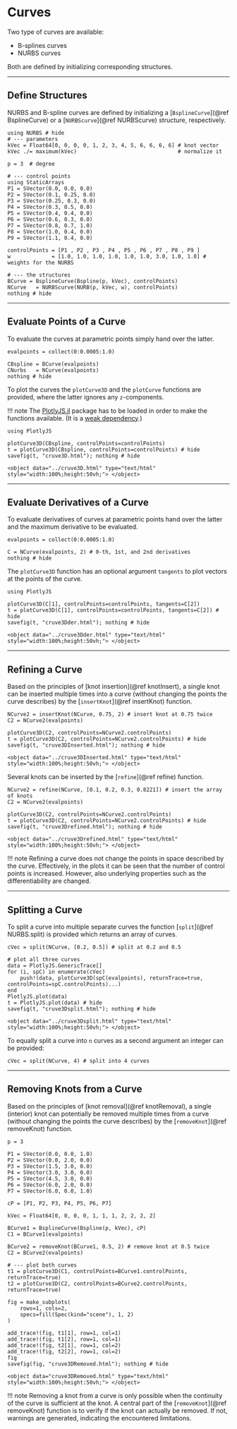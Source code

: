 
# Curves

Two type of curves are available:
- B-splines curves
- NURBS curves

Both are defined by initializing corresponding structures.

---
## Define Structures

NURBS and B-spline curves are defined by initializing a [`BsplineCurve`](@ref BsplineCurve) or a [`NURBScurve`](@ref NURBScurve) structure, respectively.

```@example curves
using NURBS # hide
# --- parameters
kVec = Float64[0, 0, 0, 0, 1, 2, 3, 4, 5, 6, 6, 6, 6] # knot vector
kVec ./= maximum(kVec)                                # normalize it

p = 3  # degree 

# --- control points
using StaticArrays
P1 = SVector(0.0, 0.0, 0.0)
P2 = SVector(0.1, 0.25, 0.0)
P3 = SVector(0.25, 0.3, 0.0)
P4 = SVector(0.3, 0.5, 0.0)
P5 = SVector(0.4, 0.4, 0.0)
P6 = SVector(0.6, 0.3, 0.0)
P7 = SVector(0.8, 0.7, 1.0)
P8 = SVector(1.0, 0.4, 0.0)
P9 = SVector(1.1, 0.4, 0.0)

controlPoints = [P1 , P2 , P3 , P4 , P5 , P6 , P7 , P8 , P9 ]
w             = [1.0, 1.0, 1.0, 1.0, 1.0, 1.0, 3.0, 1.0, 1.0] # weights for the NURBS

# --- the structures
BCurve = BsplineCurve(Bspline(p, kVec), controlPoints)
NCurve   = NURBScurve(NURB(p, kVec, w), controlPoints)
nothing # hide
```

---
## Evaluate Points of a Curve

To evaluate the curves at parametric points simply hand over the latter. 

```@example curves
evalpoints = collect(0:0.0005:1.0)

CBspline = BCurve(evalpoints)
CNurbs   = NCurve(evalpoints)
nothing # hide
```

To plot the curves the `plotCurve3D` and the `plotCurve` functions are provided, where the latter ignores any ``z``-components.

!!! note
    The [PlotlyJS.jl](https://github.com/JuliaPlots/PlotlyJS.jl) package has to be loaded in order to make the functions available.
    (It is a [weak dependency](https://pkgdocs.julialang.org/v1/creating-packages/#Conditional-loading-of-code-in-packages-(Extensions)).)

```@example curves
using PlotlyJS

plotCurve3D(CBspline, controlPoints=controlPoints)
t = plotCurve3D(CBspline, controlPoints=controlPoints) # hide
savefig(t, "cruve3D.html"); nothing # hide
```

```@raw html
<object data="../cruve3D.html" type="text/html"  style="width:100%;height:50vh;"> </object>
```

---
## Evaluate Derivatives of a Curve

To evaluate derivatives of curves at parametric points hand over the latter and the maximum derivative to be evaluated.

```@example curves
evalpoints = collect(0:0.0005:1.0)

C = NCurve(evalpoints, 2) # 0-th, 1st, and 2nd derivatives
nothing # hide
```

The `plotCurve3D` function has an optional argument `tangents` to plot vectors at the points of the curve.

```@example curves
using PlotlyJS

plotCurve3D(C[1], controlPoints=controlPoints, tangents=C[2])
t = plotCurve3D(C[1], controlPoints=controlPoints, tangents=C[2]) # hide
savefig(t, "cruve3Dder.html"); nothing # hide
```

```@raw html
<object data="../cruve3Dder.html" type="text/html"  style="width:100%;height:50vh;"> </object>
```

---
## Refining a Curve

Based on the principles of [knot insertion](@ref knotInsert), a single knot can be inserted multiple times into a curve (without changing the points the curve describes) by the [`insertKnot`](@ref insertKnot) function.

```@example curves
NCurve2 = insertKnot(NCurve, 0.75, 2) # insert knot at 0.75 twice
C2 = NCurve2(evalpoints)

plotCurve3D(C2, controlPoints=NCurve2.controlPoints)
t = plotCurve3D(C2, controlPoints=NCurve2.controlPoints) # hide
savefig(t, "cruve3DInserted.html"); nothing # hide
```

```@raw html
<object data="../cruve3DInserted.html" type="text/html"  style="width:100%;height:50vh;"> </object>
```

Several knots can be inserted by the [`refine`](@ref refine) function.

```@example curves
NCurve2 = refine(NCurve, [0.1, 0.2, 0.3, 0.8221]) # insert the array of knots
C2 = NCurve2(evalpoints)

plotCurve3D(C2, controlPoints=NCurve2.controlPoints)
t = plotCurve3D(C2, controlPoints=NCurve2.controlPoints) # hide
savefig(t, "cruve3Drefined.html"); nothing # hide
```

```@raw html
<object data="../cruve3Drefined.html" type="text/html"  style="width:100%;height:50vh;"> </object>
```

!!! note
    Refining a curve does not change the points in space described by the curve. Effectively, in the plots it can be seen that the number of control points is increased. 
    However, also underlying properties such as the differentiability are changed.


---
## Splitting a Curve

To split a curve into multiple separate curves the function [`split`](@ref NURBS.split) is provided which returns an array of curves.

```@example curves
cVec = split(NCurve, [0.2, 0.5]) # split at 0.2 and 0.5

# plot all three curves
data = PlotlyJS.GenericTrace[]
for (i, spC) in enumerate(cVec)
    push!(data, plotCurve3D(spC(evalpoints), returnTrace=true, controlPoints=spC.controlPoints)...)
end
PlotlyJS.plot(data)
t = PlotlyJS.plot(data) # hide
savefig(t, "cruve3Dsplit.html"); nothing # hide
```

```@raw html
<object data="../cruve3Dsplit.html" type="text/html"  style="width:100%;height:50vh;"> </object>
```

To equally split a curve into ``n`` curves as a second argument an integer can be provided:

```@example curves
cVec = split(NCurve, 4) # split into 4 curves
```


---
## Removing Knots from a Curve

Based on the principles of [knot removal](@ref knotRemoval), a single (interior) knot can potentially be removed multiple times from a curve (without changing the points the curve describes) by the [`removeKnot`](@ref removeKnot) function.

```@example curves
p = 3

P1 = SVector(0.0, 0.0, 1.0)
P2 = SVector(0.0, 2.0, 0.0)
P3 = SVector(1.5, 3.0, 0.0)
P4 = SVector(3.0, 3.0, 0.0)
P5 = SVector(4.5, 3.0, 0.0)
P6 = SVector(6.0, 2.0, 0.0)
P7 = SVector(6.0, 0.0, 1.0)

cP = [P1, P2, P3, P4, P5, P6, P7]

kVec = Float64[0, 0, 0, 0, 1, 1, 1, 2, 2, 2, 2]

BCurve1 = BsplineCurve(Bspline(p, kVec), cP)
C1 = BCurve1(evalpoints)

BCurve2 = removeKnot(BCurve1, 0.5, 2) # remove knot at 0.5 twice
C2 = BCurve2(evalpoints)

# --- plot both curves 
t1 = plotCurve3D(C1, controlPoints=BCurve1.controlPoints, returnTrace=true)
t2 = plotCurve3D(C2, controlPoints=BCurve2.controlPoints, returnTrace=true)

fig = make_subplots(
    rows=1, cols=2,
    specs=fill(Spec(kind="scene"), 1, 2)
)

add_trace!(fig, t1[1], row=1, col=1)
add_trace!(fig, t1[2], row=1, col=1)
add_trace!(fig, t2[1], row=1, col=2)
add_trace!(fig, t2[2], row=1, col=2)
fig
savefig(fig, "cruve3DRemoved.html"); nothing # hide
```

```@raw html
<object data="cruve3DRemoved.html" type="text/html"  style="width:100%;height:50vh;"> </object>
```

!!! note
    Removing a knot from a curve is only possible when the continuity of the curve is sufficient at the knot.
    A central part of the [`removeKnot`](@ref removeKnot) function is to verify if the knot can actually be removed.
    If not, warnings are generated, indicating the encountered limitations.